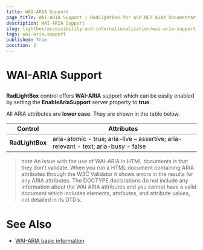 ```yaml
---
title: WAI-ARIA Support
page_title: WAI-ARIA Support | RadLightBox for ASP.NET AJAX Documentation
description: WAI-ARIA Support
slug: lightbox/accessibility-and-internationalization/wai-aria-support
tags: wai-aria,support
published: True
position: 2
---
```


# WAI-ARIA Support





## 

**RadLightBox** control offers **WAI-ARIA** support which can be easily enabled by setting the **EnableAriaSupport** server property to **true**.

All ARIA attributes are **lower case**. They are shown in the table below.

|  **Control**  |  **Attributes**  |
| ------ | ------ |
| **RadLightBox** |aria-atomic - true; aria-live – assertive; aria-relevant - text; aria-busy - false|


>note An issue with the use of WAI-ARIA in HTML documents is that they don’t validate. When you run a HTML document containing ARIA attributes through the W3C Validator it shows errors in the results for any ARIA attributes. The DOCTYPE declarations do not include any information about the WAI ARIA attributes and you cannot have a valid document which includes elements, attributes, and attribute values, not detailed in its DTD’s.
>


# See Also

 * [WAI-ARIA basic information](https://www.w3.org/WAI/intro/aria)

